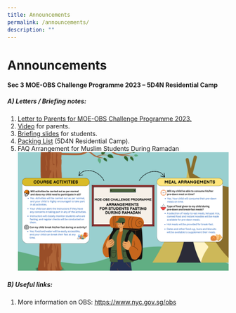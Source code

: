 ```yaml
---
title: Announcements
permalink: /announcements/
description: ""
---
```

Announcements
=============

#### Sec 3 MOE-OBS Challenge Programme 2023 – 5D4N Residential Camp

##### **A)	Letters / Briefing notes:**
1.	[Letter to Parents for MOE-OBS Challenge Programme 2023.](/files/OBS%20letter%20to%20parents%202023_final.pdf)
2.	[Video](https://www.youtube.com/watch?v=bQGAvhsvs3k) for parents.
3.	[Briefing slides](/files/Students%20Briefing%20Slides%20(5D4N%202023%20MOE-OBS)_16-sept.pdf) for students. 
4.	[Packing List](/files/Students%20Packing%20List%20(5D4N%202023%20MOE-OBS_As%20of%20Aug22).pdf) (5D4N Residential Camp).
5.	FAQ Arrangement for Muslim Students During Ramadan 
![](/images/FAQ%20Arrangements%20for%20Muslim%20Students%20During%20Ramadan%20-%20For%20Parents%20(Infographic).png)

##### **B)	Useful links:**
1.	More information on OBS: https://www.nyc.gov.sg/obs
